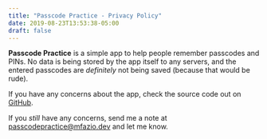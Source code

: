 ```yaml
---
title: "Passcode Practice - Privacy Policy"
date: 2019-08-23T13:53:38-05:00
draft: false
---
```


**Passcode Practice** is a simple app to help people remember passcodes and PINs.  No data is being stored by the app itself to any servers, and the entered passcodes are _definitely_ not being saved (because that would be rude).

If you have any concerns about the app, check the source code out on [GitHub](https://github.com/MFazio23/PasscodePractice).

If you _still_ have any concerns, send me a note at [passcodepractice@mfazio.dev](mailto:passcodepractice@mfazio.dev) and let me know.